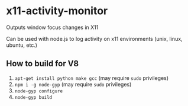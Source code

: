 # x11-activity-monitor
Outputs window focus changes in X11

Can be used with node.js to log activity on x11 environments (unix, linux, ubuntu, etc.)

## How to build for V8

1. `apt-get install python make gcc` (may require `sudo` privileges)
2. `npm i -g node-gyp` (may require `sudo` privileges)
3. `node-gyp configure`
4. `node-gyp build`
